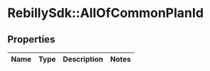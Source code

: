 # RebillySdk::AllOfCommonPlanId

## Properties
Name | Type | Description | Notes
------------ | ------------- | ------------- | -------------

